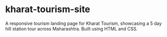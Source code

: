 # kharat-tourism-site
A responsive tourism landing page for Kharat Tourism, showcasing a 5 day hill station tour across Maharashtra. Built using HTML and CSS.

